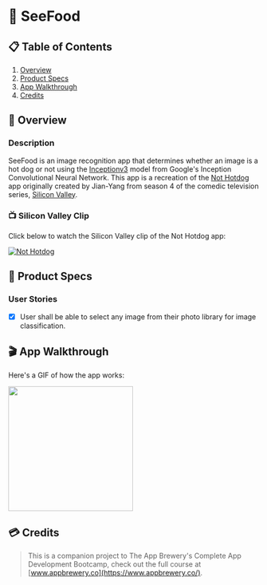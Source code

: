 # 🐙 SeeFood

## 📋 Table of Contents
1. [Overview](#-Overview)
2. [Product Specs](#-Product-Specs)
3. [App Walkthrough](#-App-Walkthrough)
4. [Credits](#-Credits)

## 👀 Overview
### Description

SeeFood is an image recognition app that determines whether an image is a hot dog or not using the [Inceptionv3](https://github.com/tensorflow/models/tree/master/research/inception) model from Google's Inception Convolutional Neural Network. This app is a recreation of the [Not Hotdog](https://apps.apple.com/us/app/not-hotdog/id1212457521) app originally created by Jian-Yang from season 4 of the comedic television series, [Silicon Valley](https://en.wikipedia.org/wiki/Silicon_Valley_(TV_series)#Cast_and_characters).

### 📺 Silicon Valley Clip

Click below to watch the Silicon Valley clip of the Not Hotdog app:

[![Not Hotdog](http://img.youtube.com/vi/ACmydtFDTGs/0.jpg)](https://www.youtube.com/watch?v=ACmydtFDTGs)

## 📕 Product Specs
### User Stories

- [X] User shall be able to select any image from their photo library for image classification.

## 🎬 App Walkthrough

Here's a GIF of how the app works:

<img src="https://raw.githubusercontent.com/py415/app-resources/master/GIFs/ios/ios-seefood.gif" width="250" />

## 💳 Credits

>This is a companion project to The App Brewery's Complete App Development Bootcamp, check out the full course at [www.appbrewery.co](https://www.appbrewery.co/).
